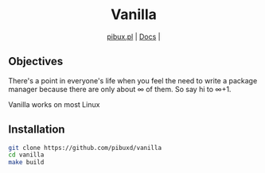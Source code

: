 <div align="center">
<h1>Vanilla</h1>

[pibux.pl](https://pibux.pl) |
[Docs](https://github.com/pibuxd/vanilla/blob/main/doc/docs.md) |
</div>
<div align="center">
</div>

## Objectives
There's a point in everyone's life when you feel the need to write a package manager because there are only about ∞ of them. So say hi to ∞+1.

Vanilla works on most Linux
## Installation
```sh
git clone https://github.com/pibuxd/vanilla
cd vanilla
make build
```